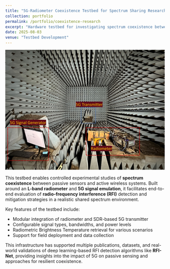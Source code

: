 ```yaml
---
title: "5G-Radiometer Coexistence Testbed for Spectrum Sharing Research"
collection: portfolio
permalink: /portfolio/coexistence-research
excerpt: "Hardware testbed for investigating spectrum coexistence between L-band radiometers and 5G wireless systems. <br/><img src='/images/5G_radiometer_overall.jpg'>"
date: 2025-08-03
venue: "Testbed Development"
---
```


![5G Radiometer Coexistence Testbed](/images/5G_radiometer_overall.jpg)

This testbed enables controlled experimental studies of **spectrum coexistence** between passive sensors and active wireless systems. Built around an **L-band radiometer** and **5G signal emulation**, it facilitates end-to-end evaluation of **radio-frequency interference (RFI)** detection and mitigation strategies in a realistic shared spectrum environment.

Key features of the testbed include:

- Modular integration of radiometer and SDR-based 5G transmitter  
- Configurable signal types, bandwidths, and power levels  
- Radiometric Brightness Temperature retrieval for various scenarios  
- Support for field deployment and data collection  

This infrastructure has supported multiple publications, datasets, and real-world validations of deep learning-based RFI detection algorithms like **RFI-Net**, providing insights into the impact of 5G on passive sensing and approaches for resilient coexistence.
